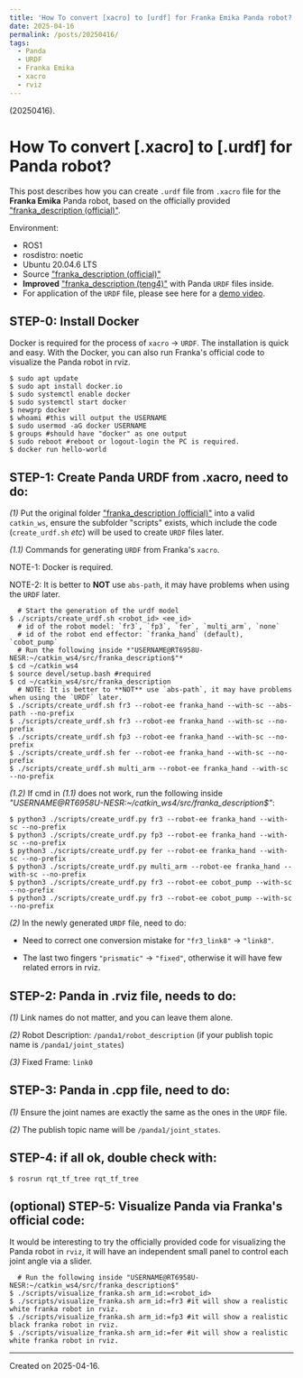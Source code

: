 ```yaml
---
title: 'How To convert [xacro] to [urdf] for Franka Emika Panda robot?'
date: 2025-04-16
permalink: /posts/20250416/
tags:
  - Panda
  - URDF
  - Franka Emika
  - xacro
  - rviz
---
```


(20250416).

# How To convert [.xacro] to [.urdf] for Panda robot?

This post describes how you can create `.urdf` file from `.xacro` file for the **Franka Emika** Panda robot, based on the officially provided ["franka_description (official)"](https://github.com/frankaemika/franka_description).

Environment:

- ROS1
- rosdistro: noetic
- Ubuntu 20.04.6 LTS
- Source ["franka_description (official)"](https://github.com/frankaemika/franka_description)
- **Improved** ["franka_description (teng4)"](https://github.com/teng4/franka_description) with Panda `URDF` files inside.
- For application of the `URDF` file, please see here for a [demo video](https://youtu.be/asSwOhIVADU).



## STEP-0: Install Docker

Docker is required for the process of `xacro` -> `URDF`. The installation is quick and easy. With the Docker, you can also run Franka's official code to visualize the Panda robot in rviz.

```
$ sudo apt update
$ sudo apt install docker.io
$ sudo systemctl enable docker
$ sudo systemctl start docker
$ newgrp docker
$ whoami #this will output the USERNAME
$ sudo usermod -aG docker USERNAME
$ groups #should have "docker" as one output
$ sudo reboot #reboot or logout-login the PC is required.
$ docker run hello-world
```


## STEP-1: Create Panda URDF from .xacro, need to do:

*(1)* Put the original folder ["franka_description (official)"](https://github.com/frankaemika/franka_description) into a valid `catkin_ws`, ensure the subfolder "scripts" exists, which include the code (`create_urdf.sh` *etc*) will be used to create `URDF` files later.

*(1.1)* Commands for generating `URDF` from Franka's `xacro`.

NOTE-1: Docker is required.

NOTE-2: It is better to **NOT** use `abs-path`, it may have problems when using the `URDF` later.

```
  # Start the generation of the urdf model
$ ./scripts/create_urdf.sh <robot_id> <ee_id>
  # id of the robot model: `fr3`, `fp3`, `fer`, `multi_arm`, `none`
  # id of the robot end effector: `franka_hand` (default), `cobot_pump`
  # Run the following inside *"USERNAME@RT6958U-NESR:~/catkin_ws4/src/franka_description$"*
$ cd ~/catkin_ws4
$ source devel/setup.bash #required
$ cd ~/catkin_ws4/src/franka_description
  # NOTE: It is better to **NOT** use `abs-path`, it may have problems when using the `URDF` later.
$ ./scripts/create_urdf.sh fr3 --robot-ee franka_hand --with-sc --abs-path --no-prefix 
$ ./scripts/create_urdf.sh fr3 --robot-ee franka_hand --with-sc --no-prefix
$ ./scripts/create_urdf.sh fp3 --robot-ee franka_hand --with-sc --no-prefix
$ ./scripts/create_urdf.sh fer --robot-ee franka_hand --with-sc --no-prefix
$ ./scripts/create_urdf.sh multi_arm --robot-ee franka_hand --with-sc --no-prefix
```

*(1.2)* If cmd in *(1.1)* does not work, run the following inside *"USERNAME@RT6958U-NESR:~/catkin_ws4/src/franka_description$"*:

```
$ python3 ./scripts/create_urdf.py fr3 --robot-ee franka_hand --with-sc --no-prefix
$ python3 ./scripts/create_urdf.py fp3 --robot-ee franka_hand --with-sc --no-prefix
$ python3 ./scripts/create_urdf.py fer --robot-ee franka_hand --with-sc --no-prefix
$ python3 ./scripts/create_urdf.py multi_arm --robot-ee franka_hand --with-sc --no-prefix
$ python3 ./scripts/create_urdf.py fr3 --robot-ee cobot_pump --with-sc --no-prefix
$ python3 ./scripts/create_urdf.py fr3 --robot-ee cobot_pump --with-sc --no-prefix
```

*(2)* In the newly generated `URDF` file, need to do:

- Need to correct one conversion mistake for `"fr3_link8"` -> `"link8"`.

- The last two fingers `"prismatic"` -> `"fixed"`, otherwise it will have few related errors in rviz.


## STEP-2: Panda in .rviz file, needs to do:

*(1)* Link names do not matter, and you can leave them alone.

*(2)* Robot Description: `/panda1/robot_description` (if your publish topic name is `/panda1/joint_states`)

*(3)* Fixed Frame: `link0`


## STEP-3: Panda in .cpp file, need to do:

*(1)* Ensure the joint names are exactly the same as the ones in the `URDF` file.

*(2)* The publish topic name will be `/panda1/joint_states`.


## STEP-4: if all ok, double check with:

```
$ rosrun rqt_tf_tree rqt_tf_tree
```


## (optional) STEP-5: Visualize Panda via Franka's official code:

It would be interesting to try the officially provided code for visualizing the Panda robot in `rviz`, it will have an independent small panel to control each joint angle via a slider.

```
  # Run the following inside "USERNAME@RT6958U-NESR:~/catkin_ws4/src/franka_description$"
$ ./scripts/visualize_franka.sh arm_id:=<robot_id> 
$ ./scripts/visualize_franka.sh arm_id:=fr3 #it will show a realistic white franka robot in rviz.
$ ./scripts/visualize_franka.sh arm_id:=fp3 #it will show a realistic black franka robot in rviz.
$ ./scripts/visualize_franka.sh arm_id:=fer #it will show a realistic white franka robot in rviz.
```


------
Created on 2025-04-16.
